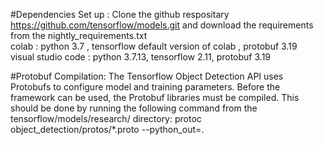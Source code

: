 #Dependencies 
Set up : Clone the github respositary https://github.com/tensorflow/models.git and download the requirements from the nightly_requirements.txt  
colab : python 3.7 , tensorflow default version of colab , protobuf 3.19  
visual studio code : python 3.7.13, tensorflow 2.11, protobuf 3.19  

#Protobuf Compilation:
The Tensorflow Object Detection API uses Protobufs to configure model and training parameters. Before the framework can be used, the Protobuf libraries must be compiled. This should be done by running the following command from the tensorflow/models/research/ directory: protoc object_detection/protos/*.proto --python_out=.
